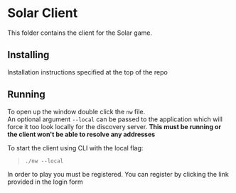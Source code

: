 # Solar Client #
This folder contains the client for the Solar game.

## Installing ##
Installation instructions specified at the top of the repo


## Running ##
To open up the window double click the `nw` file.  
An optional argument `--local` can be passed to the application which will force
it too look locally for the discovery server. __This must be running
or the client won't be able to resolve any addresses__

To start the client using CLI with the local flag:
> `./nw --local`

In order to play you must be registered. You can register by clicking the link
provided in the login form
